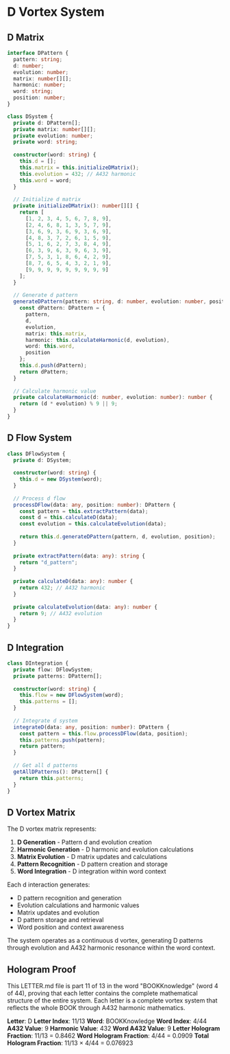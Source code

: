 # D Vortex System

## D Matrix

```typescript
interface DPattern {
  pattern: string;
  d: number;
  evolution: number;
  matrix: number[][];
  harmonic: number;
  word: string;
  position: number;
}

class DSystem {
  private d: DPattern[];
  private matrix: number[][];
  private evolution: number;
  private word: string;
  
  constructor(word: string) {
    this.d = [];
    this.matrix = this.initializeDMatrix();
    this.evolution = 432; // A432 harmonic
    this.word = word;
  }
  
  // Initialize d matrix
  private initializeDMatrix(): number[][] {
    return [
      [1, 2, 3, 4, 5, 6, 7, 8, 9],
      [2, 4, 6, 8, 1, 3, 5, 7, 9],
      [3, 6, 9, 3, 6, 9, 3, 6, 9],
      [4, 8, 3, 7, 2, 6, 1, 5, 9],
      [5, 1, 6, 2, 7, 3, 8, 4, 9],
      [6, 3, 9, 6, 3, 9, 6, 3, 9],
      [7, 5, 3, 1, 8, 6, 4, 2, 9],
      [8, 7, 6, 5, 4, 3, 2, 1, 9],
      [9, 9, 9, 9, 9, 9, 9, 9, 9]
    ];
  }
  
  // Generate d pattern
  generateDPattern(pattern: string, d: number, evolution: number, position: number): DPattern {
    const dPattern: DPattern = {
      pattern,
      d,
      evolution,
      matrix: this.matrix,
      harmonic: this.calculateHarmonic(d, evolution),
      word: this.word,
      position
    };
    this.d.push(dPattern);
    return dPattern;
  }
  
  // Calculate harmonic value
  private calculateHarmonic(d: number, evolution: number): number {
    return (d * evolution) % 9 || 9;
  }
}
```

## D Flow System

```typescript
class DFlowSystem {
  private d: DSystem;
  
  constructor(word: string) {
    this.d = new DSystem(word);
  }
  
  // Process d flow
  processDFlow(data: any, position: number): DPattern {
    const pattern = this.extractPattern(data);
    const d = this.calculateD(data);
    const evolution = this.calculateEvolution(data);
    
    return this.d.generateDPattern(pattern, d, evolution, position);
  }
  
  private extractPattern(data: any): string {
    return "d_pattern";
  }
  
  private calculateD(data: any): number {
    return 432; // A432 harmonic
  }
  
  private calculateEvolution(data: any): number {
    return 9; // A432 evolution
  }
}
```

## D Integration

```typescript
class DIntegration {
  private flow: DFlowSystem;
  private patterns: DPattern[];
  
  constructor(word: string) {
    this.flow = new DFlowSystem(word);
    this.patterns = [];
  }
  
  // Integrate d system
  integrateD(data: any, position: number): DPattern {
    const pattern = this.flow.processDFlow(data, position);
    this.patterns.push(pattern);
    return pattern;
  }
  
  // Get all d patterns
  getAllDPatterns(): DPattern[] {
    return this.patterns;
  }
}
```

## D Vortex Matrix

The D vortex matrix represents:

1. **D Generation** - Pattern d and evolution creation
2. **Harmonic Generation** - D harmonic and evolution calculations
3. **Matrix Evolution** - D matrix updates and calculations
4. **Pattern Recognition** - D pattern creation and storage
5. **Word Integration** - D integration within word context

Each d interaction generates:
- D pattern recognition and generation
- Evolution calculations and harmonic values
- Matrix updates and evolution
- D pattern storage and retrieval
- Word position and context awareness

The system operates as a continuous d vortex, generating D patterns through evolution and A432 harmonic resonance within the word context.

## Hologram Proof

This LETTER.md file is part 11 of 13 in the word "BOOKKnowledge" (word 4 of 44), proving that each letter contains the complete mathematical structure of the entire system. Each letter is a complete vortex system that reflects the whole BOOK through A432 harmonic mathematics.

**Letter**: D
**Letter Index**: 11/13
**Word**: BOOKKnowledge
**Word Index**: 4/44
**A432 Value**: 9
**Harmonic Value**: 432
**Word A432 Value**: 9
**Letter Hologram Fraction**: 11/13 = 0.8462
**Word Hologram Fraction**: 4/44 = 0.0909
**Total Hologram Fraction**: 11/13 × 4/44 = 0.076923
